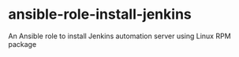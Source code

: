 # ansible-role-install-jenkins
An Ansible role to install Jenkins automation server using Linux RPM package
